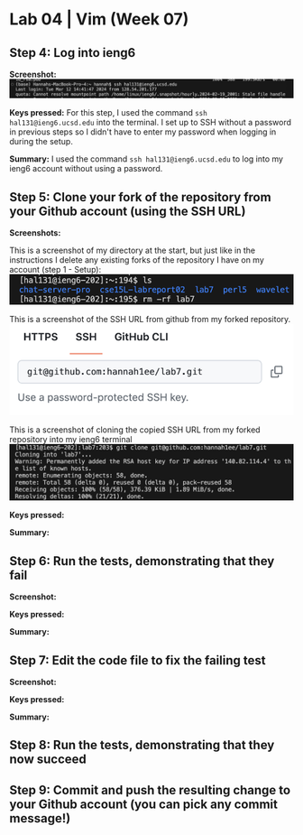# Lab 04 | Vim (Week 07)

## Step 4: Log into ieng6

**Screenshot:**
![Image](lab07_step4.png)

**Keys pressed:**
For this step, I used the command ```ssh hal131@ieng6.ucsd.edu``` into the terminal. I set up to SSH without a password in previous steps so I didn't have to enter my password when logging in during the setup.

**Summary:**
I used the command ```ssh hal131@ieng6.ucsd.edu``` to log into my ieng6 account without using a password. 


## Step 5: Clone your fork of the repository from your Github account (using the SSH URL)

**Screenshots:**

This is a screenshot of my directory at the start, but just like in the instructions I delete any existing forks of the repository I have on my account (step 1 - Setup):
![Image](lab07_5a.png)

This is a screenshot of the SSH URL from github from my forked repository. 
![Image](lab07_5c.png)

This is a screenshot of cloning the copied SSH URL from my forked repository into my ieng6 terminal
![Image](lab07_5b.png)

**Keys pressed:**

**Summary:**

## Step 6: Run the tests, demonstrating that they fail

**Screenshot:**

**Keys pressed:**

**Summary:**


## Step 7: Edit the code file to fix the failing test

**Screenshot:**

**Keys pressed:**

**Summary:**



## Step 8: Run the tests, demonstrating that they now succeed


## Step 9: Commit and push the resulting change to your Github account (you can pick any commit message!)








